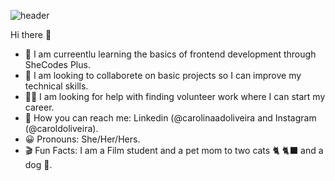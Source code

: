 
![header](https://github.com/carolinadoliveira/carolinadoliveira/assets/98764896/e8cfc5f1-fa49-49d7-94e8-fb0afd153d74)



Hi there 👋

- 🌱 I am curreentlu learning the basics of frontend development through SheCodes Plus.
- 🤝 I am looking to collaborete on basic projects so I can improve my technical skills.
- 👩‍💻 I am looking for help with finding volunteer work where I can start my career.
- 📮 How you can reach me: Linkedin (@carolinaadoliveira and Instagram (@caroldoliveira). 
- 😀 Pronouns: She/Her/Hers.
- 🎬 Fun Facts: I am a Film student and a pet mom to two cats 🐈 🐈‍⬛ and a dog 🐺.

